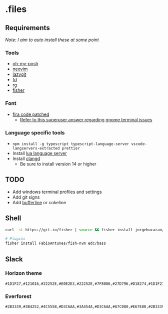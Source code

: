 # .files

## Requirements
*Note: I aim to auto install these at some point*
### Tools
- [oh-my-posh](https://ohmyposh.dev)
- [neovim](https://github.com/neovim/neovim/releases/latest)
- [lazygit](https://github.com/jesseduffield/lazygit)
- [fd](https://github.com/sharkdp/fd/releases/latest)
- [rg](https://github.com/BurntSushi/ripgrep)
- [fisher](https://github.com/jorgebucaran/fisher)

### Font
- [fira code patched](https://github.com/ryanoasis/nerd-fonts/tree/master/patched-fonts/FiraCode/Regular/complete)
  - [Refer to this superuser answer regarding gnome terminal issues](https://superuser.com/questions/1335155/patched-fonts-not-showing-up-on-gnome-terminal)

### Language specific tools
  - ``npm install -g typescript typescript-language-server vscode-langservers-extracted prettier``
  - Install [lua language server](https://github.com/sumneko/lua-language-server/releases)
  - Install [clangd](https://clangd.llvm.org/installation.html)
    - Be sure to install version 14 or higher 

## TODO
- Add windows terminal profiles and settings
- Add git signs
- Add [bufferline](https://github.com/akinsho/bufferline.nvim) or cokeline

## Shell
```bash
curl -sL https://git.io/fisher | source && fisher install jorgebucaran/fisher

# Plugins
fisher install FabioAntunes/fish-nvm edc/bass
```

## Slack
### Horizon theme
```
#1D1F27,#121016,#22252E,#E0E2E3,#22252E,#7F8086,#27D796,#D18274,#1D1F27,#B173D3
```

### Everforest
```
#2B3339,#3B4252,#4C555B,#D3C6AA,#3A454A,#D3C6AA,#A7C080,#E67E80,#2B3339,#D3C6AA
```
